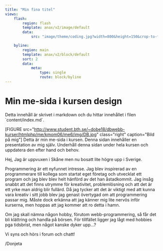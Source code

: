 ```yaml
---
title: "Min fina titel"
views:
    flash:
        region: flash
        template: anax/v2/image/default
        data:
            src: "image/theme/coding.jpg?width=800&height=150&crop-to-fit&area=0,0,30,0"

    byline:
        region: main
        template: anax/v2/block/default
        sort: 2
        data:
            meta:
                type: single
                route: block/byline
---
```


Min me-sida i kursen design
=========================

<p>Detta innehåll är skrivet i markdown och du hittar innehållet i filen `content/index.md`.</p>

[FIGURE src="http://www.student.bth.se/~dobe18/dbwebb-kurser/htmlphp/me/kmom06/me6/img/DB.jpg" class="right" caption="Bild på mig"]
Detta är min me-sida i kursen. Denna sidan innehåller en presentation av mig själv. Underhåll denna sidan under hela kursen och uppdatera den efter hand och behov.

Hej, Jag är uppvuxen i Skåne men nu bosatt lite högre upp i Sverige.

Programmering är ett nyfunnet intresse. Jag blev inspirerad av en programmerare till kollega som startat eget företag och utvecklat ett program och jag blev blev helt hänförd av det han åstadkommit. Jag insåg snabbt att det finns utrymme för kreativitet, problemlösning och att det är ett yrke man aldrig blir fullärd. Då jag tycker att det är viktigt med att kunna vara kreativ i sitt jobb blev jag genast övertygad om att programmering passar mig. Måste dock erkänna att jag känner mig lite nervös inför kurserna, men hoppas att jag kommer att ro detta i hamn.

Om jag skall nämna någon hobby, förutom webb-programmering, så får det bli klättring och handla på börsen. För tillfället ligger jag lågt med hobbies pga tidsbrist, men något kanske dyker upp...?

Vi syns och hörs i forum och chatt!


/Donjeta
